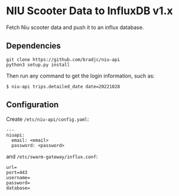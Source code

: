 NIU Scooter Data to InfluxDB v1.x
=================================

Fetch Niu scooter data and push it to an influx database.


Dependencies
------------

```
git clone https://github.com/bradjc/niu-api
python3 setup.py install
```

Then run any command to get the login information, such as:

```
$ niu-api trips.detailed_date date=20221028
```

Configuration
-------------

Create `/etc/niu-api/config.yaml`:

```
---
niuapi:
  email: <email>
  password: <password>
```

and `/etc/swarm-gateway/influx.conf`:

```
url=
port=443
username=
password=
database=
```
